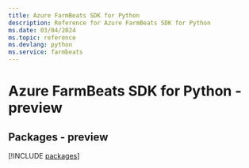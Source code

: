 ```yaml
---
title: Azure FarmBeats SDK for Python
description: Reference for Azure FarmBeats SDK for Python
ms.date: 03/04/2024
ms.topic: reference
ms.devlang: python
ms.service: farmbeats
---
```

# Azure FarmBeats SDK for Python - preview
## Packages - preview
[!INCLUDE [packages](farmbeats-index.md)]